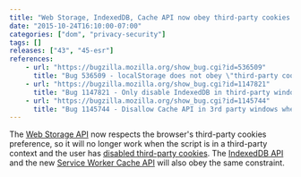 ```yaml
---
title: "Web Storage, IndexedDB, Cache API now obey third-party cookies preference"
date: "2015-10-24T16:10:00-07:00"
categories: ["dom", "privacy-security"]
tags: []
releases: ["43", "45-esr"]
references:
    - url: "https://bugzilla.mozilla.org/show_bug.cgi?id=536509"
      title: "Bug 536509 - localStorage does not obey \"third-party cookies\" pref"
    - url: "https://bugzilla.mozilla.org/show_bug.cgi?id=1147821"
      title: "Bug 1147821 - Only disable IndexedDB in third-party windows when the third-party cookie preference is set"
    - url: "https://bugzilla.mozilla.org/show_bug.cgi?id=1145744"
      title: "Bug 1145744 - Disallow Cache API in 3rd party windows when 3rd party cookies are disabled"
---
```

The [Web Storage API](https://developer.mozilla.org/docs/Web/API/Web_Storage_API) now respects the browser's third-party cookies preference, so it will no longer work when the script is in a third-party context and the user has [disabled third-party cookies](https://support.mozilla.org/kb/disable-third-party-cookies). The [IndexedDB API](https://developer.mozilla.org/docs/Web/API/IndexedDB_API) and the new [Service Worker Cache API](https://developer.mozilla.org/docs/Web/API/Cache) will also obey the same constraint.
